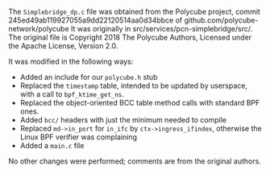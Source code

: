 The `Simplebridge_dp.c` file was obtained from the Polycube project, commit 245ed49ab119927055a9dd22120514aa0d34bbce of github.com/polycube-network/polycube
It was originally in src/services/pcn-simplebridge/src/. 
The original file is Copyright 2018 The Polycube Authors, Licensed under the Apache License, Version 2.0.

It was modified in the following ways:
- Added an include for our `polycube.h` stub
- Replaced the `timestamp` table, intended to be updated by userspace, with a call to `bpf_ktime_get_ns`.
- Replaced the object-oriented BCC table method calls with standard BPF ones.
- Added `bcc/` headers with just the minimum needed to compile
- Replaced `md->in_port` for `in_ifc` by `ctx->ingress_ifindex`, otherwise the Linux BPF verifier was complaining
- Added a `main.c` file

No other changes were performed; comments are from the original authors.
